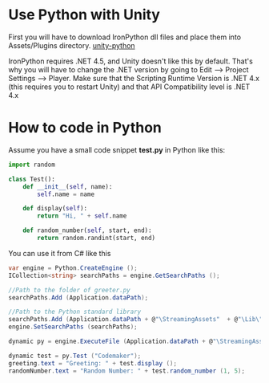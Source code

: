 # Use Python with Unity

First you will have to download IronPython dll files and place them into Assets/Plugins directory. [unity-python](https://github.com/exodrifter/unity-python/releases "unity-python")

IronPython requires .NET 4.5, and Unity doesn&#39;t like this by default. That&#39;s why you will have to change the .NET version by going to Edit --> Project Settings --> Player. Make sure that the Scripting Runtime Version is .NET 4.x (this requires you to restart Unity) and that API Compatibility level is .NET 4.x

# How to code in Python

Assume you have a small code snippet **test.py** in Python like this:

```python
import random

class Test():
	def __init__(self, name):
		self.name = name

	def display(self):
		return "Hi, " + self.name

	def random_number(self, start, end):
		return random.randint(start, end)
```


You can use it from C# like this

```csharp
var engine = Python.CreateEngine ();
ICollection<string> searchPaths = engine.GetSearchPaths ();

//Path to the folder of greeter.py
searchPaths.Add (Application.dataPath);

//Path to the Python standard library
searchPaths.Add (Application.dataPath + @"\StreamingAssets"  + @"\Lib\");
engine.SetSearchPaths (searchPaths);

dynamic py = engine.ExecuteFile (Application.dataPath + @"\StreamingAssets" + @"\Python\test.py");

dynamic test = py.Test ("Codemaker");
greeting.text = "Greeting: " + test.display ();
randomNumber.text = "Random Number: " + test.random_number (1, 5);
```